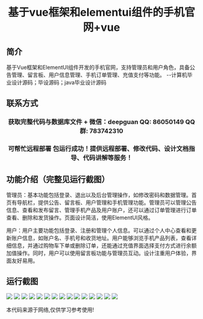 <p><h1 align="center">基于vue框架和elementui组件的手机官网+vue</h1></p>

## 简介
基于Vue框架和ElementUI组件开发的手机官网，支持管理员和用户角色，具备公告管理、留言板、用户信息管理、手机订单管理、充值支付等功能。    --计算机毕业设计源码；毕设源码；java毕业设计源码


## 联系方式
<p><h3 align="center">获取完整代码与数据库文件 + 微信：deepguan QQ: 86050149 QQ群: 783742310</h3></p>
<p><h3 align="center">可帮忙远程部署 包运行成功！提供远程部署、修改代码、设计文档指导、代码讲解等服务！</h3></p>

## 功能介绍（完整见运行截图）
管理员：基本功能包括登录、退出以及后台管理操作，如修改密码和数据管理。首页有导航栏，提供公告、留言板、用户管理和手机管理功能。管理员可以管理公告信息、查看和发布留言、管理手机产品及用户账户，还可以通过订单管理进行订单查看、删除和发货操作。页面设计简洁，使用ElementUI风格。

用户：用户主要功能包括登录、注册和管理个人信息。可以通过个人中心查看和更新账户信息，如账户名、手机号和收货地址。用户能够浏览手机产品列表，查看详细信息，并通过购物车下单或删除订单，还能通过充值界面选择支付方式进行余额加值操作。同时，用户可以使用留言板功能与管理员互动。设计注重用户体验，界面友好易用。


## 运行截图
![](https://bs-1329754181.cos.ap-shanghai.myqcloud.com/ssm/MobileWebsiteElementUI/img/001.jpg)
![](https://bs-1329754181.cos.ap-shanghai.myqcloud.com/ssm/MobileWebsiteElementUI/img/002.jpg)
![](https://bs-1329754181.cos.ap-shanghai.myqcloud.com/ssm/MobileWebsiteElementUI/img/003.jpg)
![](https://bs-1329754181.cos.ap-shanghai.myqcloud.com/ssm/MobileWebsiteElementUI/img/004.jpg)
![](https://bs-1329754181.cos.ap-shanghai.myqcloud.com/ssm/MobileWebsiteElementUI/img/005.jpg)
![](https://bs-1329754181.cos.ap-shanghai.myqcloud.com/ssm/MobileWebsiteElementUI/img/006.jpg)
![](https://bs-1329754181.cos.ap-shanghai.myqcloud.com/ssm/MobileWebsiteElementUI/img/007.jpg)
![](https://bs-1329754181.cos.ap-shanghai.myqcloud.com/ssm/MobileWebsiteElementUI/img/008.jpg)
![](https://bs-1329754181.cos.ap-shanghai.myqcloud.com/ssm/MobileWebsiteElementUI/img/009.jpg)
![](https://bs-1329754181.cos.ap-shanghai.myqcloud.com/ssm/MobileWebsiteElementUI/img/010.jpg)
![](https://bs-1329754181.cos.ap-shanghai.myqcloud.com/ssm/MobileWebsiteElementUI/img/011.jpg)
![](https://bs-1329754181.cos.ap-shanghai.myqcloud.com/ssm/MobileWebsiteElementUI/img/012.jpg)
![](https://bs-1329754181.cos.ap-shanghai.myqcloud.com/ssm/MobileWebsiteElementUI/img/013.jpg)
![](https://bs-1329754181.cos.ap-shanghai.myqcloud.com/ssm/MobileWebsiteElementUI/img/014.jpg)
![](https://bs-1329754181.cos.ap-shanghai.myqcloud.com/ssm/MobileWebsiteElementUI/img/015.jpg)

<p>本代码来源于网络,仅供学习参考使用!</p>

